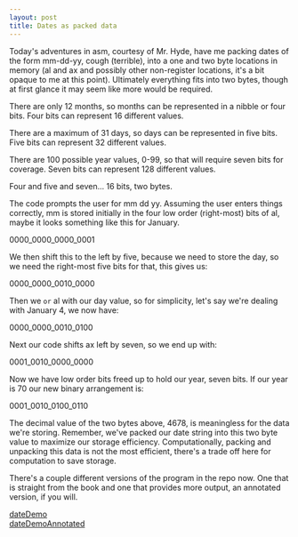 ```yaml
---
layout: post
title: Dates as packed data
---
```


Today's adventures in asm, courtesy of Mr. Hyde, have me packing dates of the form mm-dd-yy, cough (terrible), into a one and two byte locations in memory (al and ax and possibly other non-register locations, it's a bit opaque to me at this point). Ultimately everything fits into two bytes, though at first glance it may seem like more would be required.

There are only 12 months, so months can be represented in a nibble or four bits. Four bits can represent 16 different values.

There are a maximum of 31 days, so days can be represented in five bits. Five bits can represent 32 different values.

There are 100 possible year values, 0-99, so that will require seven bits for coverage. Seven bits can represent 128 different values.

Four and five and seven... 16 bits, two bytes.

The code prompts the user for mm dd yy. Assuming the user enters things correctly, mm is stored initially in the four low order (right-most) bits of al, maybe it looks something like this for January.

0000_0000_0000_0001

We then shift this to the left by five, because we need to store the day, so we need the right-most five bits for that, this gives us:

0000_0000_0010_0000

Then we `or` al with our day value, so for simplicity, let's say we're dealing with January 4, we now have:

0000_0000_0010_0100

Next our code shifts ax left by seven, so we end up with:

0001_0010_0000_0000

Now we have low order bits freed up to hold our year, seven bits. If our year is 70 our new binary arrangement is:

0001_0010_0100_0110

The decimal value of the two bytes above, 4678, is meaningless for the data we're storing. Remember, we've packed our date string into this two byte value to maximize our storage efficiency. Computationally, packing and unpacking this data is not the most efficient, there's a trade off here for computation to save storage.

There's a couple different versions of the program in the repo now. One that is straight from the book and one that provides more output, an annotated version, if you will.

[dateDemo](https://github.com/athegist/asm0/blob/master/C2/dateDemo.hla) <br />
[dateDemoAnnotated](https://github.com/athegist/asm0/blob/master/C2/dateDemoAnnotated.hla)